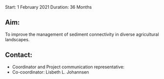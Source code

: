 Start:	1 February 2021
Duration:	36 Months

## Aim:	

To improve the management of sediment connectivity in diverse agricultural landscapes.

## Contact:	

- Coordinator and Project communication representative: 
- Co-coordinator: Lisbeth L. Johannsen 